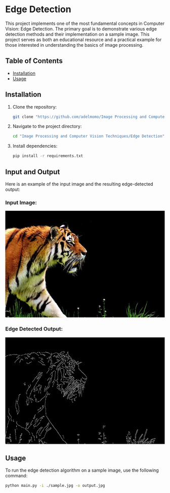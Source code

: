 # Edge Detection

This project implements one of the most fundamental concepts in Computer Vision: Edge Detection. The primary goal is to demonstrate various edge detection methods and their implementation on a sample image. This project serves as both an educational resource and a practical example for those interested in understanding the basics of image processing. 

## Table of Contents

- [Installation](#installation)
- [Usage](#usage)

## Installation

1. Clone the repository:

    ```bash
    git clone "https://github.com/adelmomo/Image Processing and Computer Vision Techniques"
    ```

2. Navigate to the project directory:

    ```bash
    cd "Image Processing and Computer Vision Techniques/Edge Detection"
    ```

3. Install dependencies:

    ```bash
    pip install -r requirements.txt
    ```

## Input and Output

Here is an example of the input image and the resulting edge-detected output:

### Input Image:
![Input Image](./sample.jpg)

### Edge Detected Output:
![Output Image](./output.jpg)

## Usage

To run the edge detection algorithm on a sample image, use the following command:

```bash
python main.py -i ./sample.jpg -o output.jpg